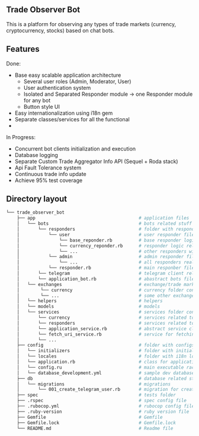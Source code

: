 ## Trade Observer Bot
This is a platform for observing any types of trade markets (currency, cryptocurrency, stocks) based on chat bots.

## Features 

Done: 
* Base easy scalable application architecture
  * Several user roles (Admin, Moderator, User)
  * User authentication system
  * Isolated and Separated Responder module -> one Responder module for any bot
  * Button style UI
* Easy internationalization using i18n gem 
* Separate classes/services for all the functional
* 

In Progress: 
* Concurrent bot clients initialization and execution
* Database logging
* Separate Custom Trade Aggregator Info API (Sequel + Roda stack)
* Api Fault Tolerance system
* Сontinuous trade info update
* Achieve 95% test coverage

## Directory layout

```sh
└── trade_observer_bot
    ├── app                                       # application files
    │   └── bots                                  # bots related stuff
    │       └── responders                        # folder with responder logic -> one logic for all bots 
    │           └── user                          # user responder files
    │               └── base_reponder.rb          # base responder logic -> start menu, main buttons etc.
    │               └── currency_reponder.rb      # responder logic related to currency trade markets
    │               └── ...                       # other responders with business logic
    │           └── admin                         # admin responder files
    │               └── ...                       # all responders realted to admin user role
    │           └── responder.rb                  # main responber file -> routing to responders && base responder commands (send, edit message, etc.)
    │       └── telegram                          # telegram client related files
    │       └── application_bot.rb                # abastract bots file
    │   └── exchanges                             # exchange/trade markets related stuff
    │        └── currency                         # currency folder contains logic related to receiving any currency data
    │        └── ...                              # some other exchange/trade logic modules
    │   └── helpers                               # helpers
    │   └── models                                # models
    │   └── services                              # services folder containt service classes/objects
    │       └── currency                          # services related to currency module
    │       └── responders                        # services related to responder module
    │       └── application_service.rb            # abstract service class
    │       └── fetch_uri_service.rb              # service for fetching data.
    │       └── ...                         
    ├── config                                    # folder with configs
    │   └── initializers                          # folder with initializers
    │   └── locales                               # folder with i18n locales
    │   └── application.rb                        # class for application configuration
    │   └── config.ru                             # main executable rackup file
    │   └── database_development.yml              # sample dev database configuration
    ├── db                                        # database related stuff
    │   └── migrations                            # migrations
    │       └── 001_create_telegram_user.rb       # migration for creating table 'telegram_users'
    ├── spec                                      # tests folder
    ├── .rspec                                    # spec config file
    ├── .rubocop.yml                              # rubocop config file
    ├── .ruby-version                             # ruby version file
    ├── Gemfile                                   # Gemfile
    ├── Gemfile.lock                              # Gemfile.lock
    └── README.md                                 # Readme file
```

